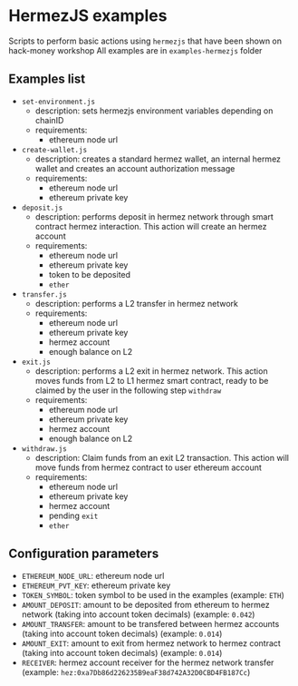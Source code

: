 # HermezJS examples
Scripts to perform basic actions using `hermezjs` that have been shown on hack-money workshop
All examples are in `examples-hermezjs` folder

## Examples list
- `set-environment.js`
  - description: sets hermezjs environment variables depending on chainID
  - requirements:
    - ethereum node url
- `create-wallet.js`
  - description: creates a standard hermez wallet, an internal hermez wallet and creates an account authorization message
  - requirements:
    - ethereum node url
    - ethereum private key
- `deposit.js`
  - description: performs deposit in hermez network through smart contract hermez interaction. This action will create an hermez account
  - requirements:
    - ethereum node url
    - ethereum private key
    - token to be deposited
    - `ether`
- `transfer.js`
  - description: performs a L2 transfer in hermez network
  - requirements:
    - ethereum node url
    - ethereum private key
    - hermez account
    - enough balance on L2
- `exit.js`
  - description: performs a L2 exit in hermez network. This action moves funds from L2 to L1 hermez smart contract, ready to be claimed by the user in the following step `withdraw`
  - requirements:
    - ethereum node url
    - ethereum private key
    - hermez account
    - enough balance on L2
- `withdraw.js`
  - description: Claim funds from an exit L2 transaction. This action will move funds from hermez contract to user ethereum account
  - requirements:
    - ethereum node url
    - ethereum private key
    - hermez account
    - pending `exit`
    - `ether`

## Configuration parameters
- `ETHEREUM_NODE_URL`: ethereum node url
- `ETHEREUM_PVT_KEY`: ethereum private key
- `TOKEN_SYMBOL`: token symbol to be used in the examples (example: `ETH`)
- `AMOUNT_DEPOSIT`: amount to be deposited from ethereum to hermez network (taking into account token decimals) (example: `0.042`)
- `AMOUNT_TRANSFER`: amount to be transfered between hermez accounts (taking into account token decimals) (example: `0.014`)
- `AMOUNT_EXIT`: amount to exit from hermez network to hermez contract (taking into account token decimals) (example: `0.014`)
- `RECEIVER`: hermez account receiver for the hermez network transfer (example: `hez:0xa7Db86d226235B9eaF38d742A32D0CBD4FB187Cc`)